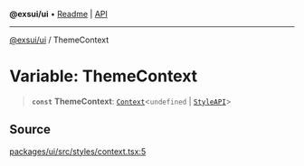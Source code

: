 **@exsui/ui** • [Readme](../README.md) \| [API](../globals.md)

***

[@exsui/ui](../README.md) / ThemeContext

# Variable: ThemeContext

> **`const`** **ThemeContext**: [`Context`](../-internal-/interfaces/Context.md)\<`undefined` \| [`StyleAPI`](../interfaces/StyleAPI.md)\>

## Source

[packages/ui/src/styles/context.tsx:5](https://github.com/dirheimerb/exsui/blob/c97dab6/packages/ui/src/styles/context.tsx#L5)
